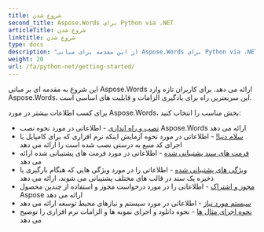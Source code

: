 ```yaml
---
title: شروع شدن
second_title: Aspose.Words برای Python via .NET
articleTitle: شروع شدن
linktitle: شروع شدن
type: docs
description: "از این مقدمه برای مبانی Aspose.Words برای Python via .NET برای شروع به درک ارزش Aspose.Words برای تجارت خود استفاده کنید."
weight: 20
url: /fa/python-net/getting-started/
---
```


این شروع به مقدمه ای بر مبانی Aspose.Words ارائه می دهد. برای کاربران تازه وارد Aspose.Words، این سریعترین راه برای یادگیری الزامات و قابلیت های اساسی است.

برای کسب اطلاعات بیشتر در مورد Aspose.Words، بخش مناسب را انتخاب کنید:

- [نصب و راه اندازی](/words/fa/python-net/installation/) - اطلاعاتی در مورد نحوه نصب Aspose.Words ارائه می دهد
- [سلام دنیا!](/words/fa/python-net/hello-world/) - اطلاعاتی در مورد نحوه آزمایش اینکه نرم افزاری که برای کامپایل یا اجرای کد منبع به درستی نصب شده است را ارائه می دهد
- [فرمت های سند پشتیبانی شده](/words/fa/python-net/supported-document-formats/) - اطلاعاتی در مورد فرمت های پشتیبانی شده ارائه می دهد
- [ویژگی های پشتیبانی شده](/words/fa/python-net/features/) - اطلاعاتی را در مورد ویژگی هایی که هنگام بارگیری یا ذخیره یک سند در قالب های مختلف پشتیبانی می شوند، ارائه می دهد
- [مجوز و اشتراک](/words/fa/python-net/licensing/) - اطلاعاتی را در مورد درخواست مجوز و استفاده از چندین محصول Aspose ارائه می دهد
- [سیستم مورد نیاز](/words/fa/python-net/system-requirements/) - اطلاعاتی در مورد سیستم و نیازهای محیط توسعه ارائه می دهد
- [نحوه اجرای مثال ها](/words/fa/python-net/how-to-run-the-examples/) - نحوه دانلود و اجرای نمونه ها و الزامات نرم افزاری را توضیح می دهد

